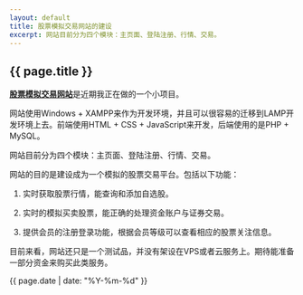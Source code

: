 ```yaml
---
layout: default
title: 股票模拟交易网站的建设
excerpt: 网站目前分为四个模块：主页面、登陆注册、行情、交易。
---
```

{{ page.title }}
----------------

[**股票模拟交易网站**](https://github.com/cforth/cfstock)是近期我正在做的一个小项目。

网站使用Windows + XAMPP来作为开发环境，并且可以很容易的迁移到LAMP开发环境上去。前端使用HTML + CSS + JavaScript来开发，后端使用的是PHP + MySQL。

网站目前分为四个模块：主页面、登陆注册、行情、交易。

网站的目的是建设成为一个模拟的股票交易平台。包括以下功能：

1. 实时获取股票行情，能查询和添加自选股。

2. 实时的模拟买卖股票，能正确的处理资金账户与证券交易。

3. 提供会员的注册登录功能，根据会员等级可以查看相应的股票关注信息。

目前来看，网站还只是一个测试品，并没有架设在VPS或者云服务上。期待能准备一部分资金来购买此类服务。

{{ page.date | date: "%Y-%m-%d" }}

